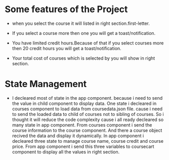 # Some features of the Project

- when you select the course it will listed in right section.first-letter.

- If you select a course more then one you will get a toast/notification.

- You have limited credit hours.Because of that if you select courses more then 20 credit hours you will get a toast/notification.
- Your total cost of courses which is selected by you will show in right section.

# State Management

- I decleared most of state in the app component. because i need to send the value in child component to display data. One state i decleared in courses component to load data from coursedata.json file. cause i need to send the loaded data to child of courses not to sibling of courses. So i thought it will reduce the code complexity cause i all ready decleared so many state in app component. From courses component i send the course information to the course component. And there a course object recived the data and display it dynamically. In app component i decleared three state to manage course name, course credit and course price. From app component i send this three variables to coursecart component to display all the values in right section.
